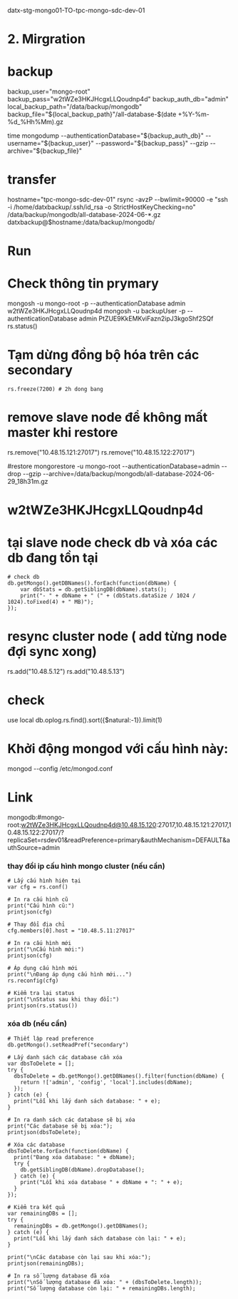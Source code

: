 datx-stg-mongo01-TO-tpc-mongo-sdc-dev-01



# 2. Mirgration

# backup
backup_user="mongo-root"
backup_pass="w2tWZe3HKJHcgxLLQoudnp4d"
backup_auth_db="admin"
local_backup_path="/data/backup/mongodb"
backup_file="${local_backup_path}"/all-database-$(date +%Y-%m-%d_%Hh%Mm).gz

time mongodump --authenticationDatabase="${backup_auth_db}" --username="${backup_user}" --password="${backup_pass}" --gzip --archive="${backup_file}"

# transfer
hostname="tpc-mongo-sdc-dev-01"
rsync -avzP --bwlimit=90000 -e "ssh -i /home/datxbackup/.ssh/id_rsa -o StrictHostKeyChecking=no" /data/backup/mongodb/all-database-2024-06-*.gz datxbackup@$hostname:/data/backup/mongodb/


# Run
# Check thông tin prymary
mongosh -u mongo-root -p --authenticationDatabase admin
w2tWZe3HKJHcgxLLQoudnp4d
mongosh -u backupUser -p --authenticationDatabase admin
PtZUE9KkEMKviFazn2ipJ3kgoShf2SQf
rs.status()

# Tạm dừng đồng bộ hóa trên các secondary
    rs.freeze(7200) # 2h dong bang
# remove slave node để không mất master khi restore
rs.remove("10.48.15.121:27017")
rs.remove("10.48.15.122:27017")

#restore
mongorestore -u mongo-root --authenticationDatabase=admin --drop --gzip --archive=/data/backup/mongodb/all-database-2024-06-29_18h31m.gz
# w2tWZe3HKJHcgxLLQoudnp4d

# tại slave node check db và xóa các db đang tồn tại
```shell
# check db
db.getMongo().getDBNames().forEach(function(dbName) {
    var dbStats = db.getSiblingDB(dbName).stats();
    print("- " + dbName + " (" + (dbStats.dataSize / 1024 / 1024).toFixed(4) + " MB)");
});

```

# resync cluster node ( add từng node đợi sync xong)
rs.add("10.48.5.12")
rs.add("10.48.5.13")
# check 
use local
db.oplog.rs.find().sort({$natural:-1}).limit(1)
# Khởi động mongod với cấu hình này:
mongod --config /etc/mongod.conf

# Link 
mongodb:#mongo-root:w2tWZe3HKJHcgxLLQoudnp4d@10.48.15.120:27017,10.48.15.121:27017,10.48.15.122:27017/?replicaSet=rsdev01&readPreference=primary&authMechanism=DEFAULT&authSource=admin




### thay đổi ip cấu hình mongo cluster (nếu cần)
```shell
# Lấy cấu hình hiện tại
var cfg = rs.conf()

# In ra cấu hình cũ
print("Cấu hình cũ:")
printjson(cfg)

# Thay đổi địa chỉ
cfg.members[0].host = "10.48.5.11:27017"

# In ra cấu hình mới
print("\nCấu hình mới:")
printjson(cfg)

# Áp dụng cấu hình mới
print("\nĐang áp dụng cấu hình mới...")
rs.reconfig(cfg)

# Kiểm tra lại status
print("\nStatus sau khi thay đổi:")
printjson(rs.status())
```
### xóa db (nếu cần)
```shell
# Thiết lập read preference
db.getMongo().setReadPref("secondary")

# Lấy danh sách các database cần xóa
var dbsToDelete = [];
try {
  dbsToDelete = db.getMongo().getDBNames().filter(function(dbName) {
    return !['admin', 'config', 'local'].includes(dbName);
  });
} catch (e) {
  print("Lỗi khi lấy danh sách database: " + e);
}

# In ra danh sách các database sẽ bị xóa
print("Các database sẽ bị xóa:");
printjson(dbsToDelete);

# Xóa các database
dbsToDelete.forEach(function(dbName) {
  print("Đang xóa database: " + dbName);
  try {
    db.getSiblingDB(dbName).dropDatabase();
  } catch (e) {
    print("Lỗi khi xóa database " + dbName + ": " + e);
  }
});

# Kiểm tra kết quả
var remainingDBs = [];
try {
  remainingDBs = db.getMongo().getDBNames();
} catch (e) {
  print("Lỗi khi lấy danh sách database còn lại: " + e);
}

print("\nCác database còn lại sau khi xóa:");
printjson(remainingDBs);

# In ra số lượng database đã xóa
print("\nSố lượng database đã xóa: " + (dbsToDelete.length));
print("Số lượng database còn lại: " + remainingDBs.length);
```
